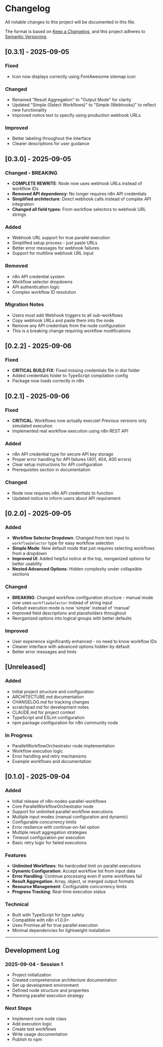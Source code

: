 # Changelog

All notable changes to this project will be documented in this file.

The format is based on [Keep a Changelog](https://keepachangelog.com/en/1.0.0/),
and this project adheres to [Semantic Versioning](https://semver.org/spec/v2.0.0.html).

## [0.3.1] - 2025-09-05

### Fixed
- Icon now displays correctly using FontAwesome sitemap icon

### Changed
- Renamed "Result Aggregation" to "Output Mode" for clarity
- Updated "Simple (Select Workflows)" to "Simple (Webhooks)" to reflect new functionality
- Improved notice text to specify using production webhook URLs

### Improved
- Better labeling throughout the interface
- Clearer descriptions for user guidance

## [0.3.0] - 2025-09-05

### Changed - BREAKING
- **COMPLETE REWRITE**: Node now uses webhook URLs instead of workflow IDs
- **Removed API dependency**: No longer requires n8n API credentials
- **Simplified architecture**: Direct webhook calls instead of complex API integration
- **Changed all field types**: From workflow selectors to webhook URL strings

### Added
- Webhook URL support for true parallel execution
- Simplified setup process - just paste URLs
- Better error messages for webhook failures
- Support for multiline webhook URL input

### Removed
- n8n API credential system
- Workflow selector dropdowns
- API authentication logic
- Complex workflow ID resolution

### Migration Notes
- Users must add Webhook triggers to all sub-workflows
- Copy webhook URLs and paste them into the node
- Remove any API credentials from the node configuration
- This is a breaking change requiring workflow modifications

## [0.2.2] - 2025-09-06

### Fixed
- **CRITICAL BUILD FIX**: Fixed missing credentials file in dist folder
- Added credentials folder to TypeScript compilation config
- Package now loads correctly in n8n

## [0.2.1] - 2025-09-06

### Fixed
- **CRITICAL**: Workflows now actually execute! Previous versions only simulated execution
- Implemented real workflow execution using n8n REST API

### Added
- n8n API credential type for secure API key storage
- Proper error handling for API failures (401, 404, 400 errors)
- Clear setup instructions for API configuration
- Prerequisites section in documentation

### Changed
- Node now requires n8n API credentials to function
- Updated notice to inform users about API requirement

## [0.2.0] - 2025-09-05

### Added
- **Workflow Selector Dropdown**: Changed from text input to `workflowSelector` type for easy workflow selection
- **Simple Mode**: New default mode that just requires selecting workflows from a dropdown
- **Improved UI**: Added helpful notice at the top, reorganized options for better usability
- **Nested Advanced Options**: Hidden complexity under collapsible sections

### Changed
- **BREAKING**: Changed workflow configuration structure - manual mode now uses `workflowSelector` instead of string input
- Default execution mode is now 'simple' instead of 'manual'
- Improved field descriptions and placeholders throughout
- Reorganized options into logical groups with better defaults

### Improved
- User experience significantly enhanced - no need to know workflow IDs
- Cleaner interface with advanced options hidden by default
- Better error messages and hints

## [Unreleased]

### Added
- Initial project structure and configuration
- ARCHITECTURE.md documentation
- CHANGELOG.md for tracking changes
- scratchpad.md for development notes
- CLAUDE.md for project context
- TypeScript and ESLint configuration
- npm package configuration for n8n community node

### In Progress
- ParallelWorkflowOrchestrator node implementation
- Workflow execution logic
- Error handling and retry mechanisms
- Example workflows and documentation

## [0.1.0] - 2025-09-04

### Added
- Initial release of n8n-nodes-parallel-workflows
- Core ParallelWorkflowOrchestrator node
- Support for unlimited parallel workflow executions
- Multiple input modes (manual configuration and dynamic)
- Configurable concurrency limits
- Error resilience with continue-on-fail option
- Multiple result aggregation strategies
- Timeout configuration per execution
- Basic retry logic for failed executions

### Features
- **Unlimited Workflows**: No hardcoded limit on parallel executions
- **Dynamic Configuration**: Accept workflow list from input data
- **Error Handling**: Continue processing even if some workflows fail
- **Result Aggregation**: Array, object, or merged output formats
- **Resource Management**: Configurable concurrency limits
- **Progress Tracking**: Real-time execution status

### Technical
- Built with TypeScript for type safety
- Compatible with n8n v1.0.0+
- Uses Promise.all for true parallel execution
- Minimal dependencies for lightweight installation

---

## Development Log

### 2025-09-04 - Session 1
- Project initialization
- Created comprehensive architecture documentation
- Set up development environment
- Defined node structure and properties
- Planning parallel execution strategy

### Next Steps
- Implement core node class
- Add execution logic
- Create test workflows
- Write usage documentation
- Publish to npm